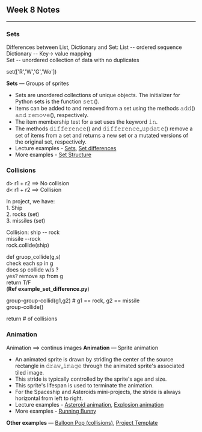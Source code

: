 ## Week 8 Notes ##
---

### Sets ###

Differences between List, Dictionary and Set:
	List -- ordered sequence  
	Dictionary -- Key-> value mapping  
	Set -- unordered collection of data with no duplicates

set(['R','W','G','Wo'])


**Sets** — Groups of sprites  

- Sets are unordered collections of unique objects. The initializer for Python sets is the function 𝚜𝚎𝚝().  
- Items can be added to and removed from a set using the methods 𝚊𝚍𝚍() 𝚊𝚗𝚍 𝚛𝚎𝚖𝚘𝚟𝚎(), respectively.  
- The item membership test for a set uses the keyword 𝚒𝚗.  
- The methods 𝚍𝚒𝚏𝚏𝚎𝚛𝚎𝚗𝚌𝚎() and 𝚍𝚒𝚏𝚏𝚎𝚛𝚎𝚗𝚌𝚎_𝚞𝚙𝚍𝚊𝚝𝚎() remove a set of items from a set and returns a new set or a mutated versions of the original set, respectively.  
- Lecture examples - [Sets](http://www.codeskulptor.org/#examples-sets.py), [Set differences](http://www.codeskulptor.org/#examples-set_difference.py)  
- More examples - [Set Structure](http://www.codeskulptor.org/#examples-more-8_sets-structure.py)


### Collisions


d> r1 + r2 ==> No collision  
d< r1 + r2 ==> Collision


In project, we have:  
		1. Ship  
		2. rocks (set)  
		3. missiles (set)

Collision:
		ship -- rock  
		missile --rock  
	rock.collide(ship)	


def gruop_collide(g,s)  
    check each sp in g  
    does sp collide w/s ?  
    yes? remove sp from g  
return T/F  
(**Ref example_set_difference.py**)



group-group-collid(g1,g2) # g1 == rock, g2 == missile  
	group-collide()  
	
return # of collisions	


### Animation

Animation ==> continus images
**Animation** — Sprite animation

- An animated sprite is drawn by striding the center of the source rectangle in 𝚍𝚛𝚊𝚠_𝚒𝚖𝚊𝚐𝚎 through the animated sprite's associated tiled image.  
- This stride is typically controlled by the sprite's age and size.  
- This sprite's lifespan is used to terminate the animation.  
- For the Spaceship and Asteroids mini-projects, the stride is always horizontal from left to right.  
- Lecture examples - [Asteroid animation](http://www.codeskulptor.org/#examples-asteroid_animation.py), [Explosion animation](http://www.codeskulptor.org/#examples-explosion_animation.py)  
- More examples - [Running Bunny](http://www.codeskulptor.org/#examples-more-8_sprite_animation-running_bunny.py)  


**Other examples**  — [Balloon Pop (collisions)](http://www.codeskulptor.org/#examples-more-8_collisions-balloon_pop.py), [Project Template](http://www.codeskulptor.org/#examples-ricerocks_template.py)	
